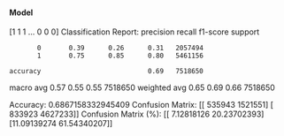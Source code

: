 #### Model
[1 1 1 ... 0 0 0]
Classification Report:
              precision    recall  f1-score   support

           0       0.39      0.26      0.31   2057494
           1       0.75      0.85      0.80   5461156

    accuracy                           0.69   7518650
   macro avg       0.57      0.55      0.55   7518650
weighted avg       0.65      0.69      0.66   7518650

Accuracy: 0.6867158332945409
Confusion Matrix:
[[ 535943 1521551]
 [ 833923 4627233]]
Confusion Matrix (%):
[[ 7.12818126 20.23702393]
 [11.09139274 61.54340207]]
